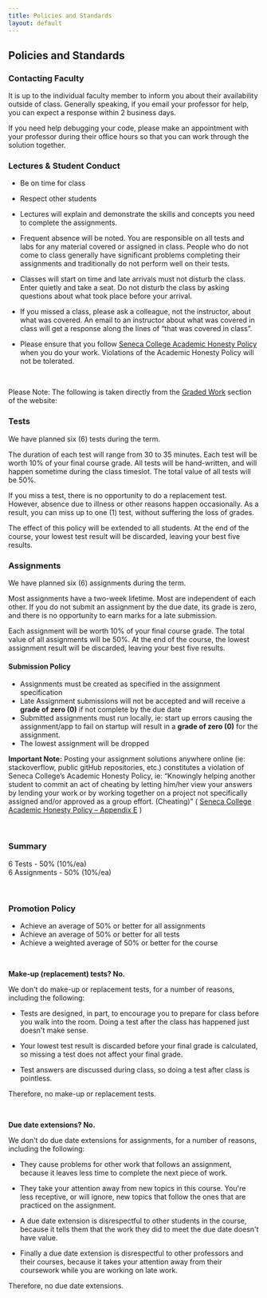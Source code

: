 ```yaml
---
title: Policies and Standards
layout: default
---
```


## Policies and Standards

### Contacting Faculty

It is up to the individual faculty member to inform you about their availability outside of class. Generally speaking, if you email your professor for help, you can expect a response within 2 business days.

If you need help debugging your code, please make an appointment with your professor during their office hours so that you can work through the solution together.

### Lectures & Student Conduct

* Be on time for class

* Respect other students

* Lectures will explain and demonstrate the skills and concepts you need to complete the assignments.

* Frequent absence will be noted. You are responsible on all tests and labs for any material covered or assigned in class. People who do not come to class generally have significant problems completing their assignments and traditionally do not perform well on their tests.

* Classes will start on time and late arrivals must not disturb the class. Enter quietly and take a seat. Do not disturb the class by asking questions about what took place before your arrival.

* If you missed a class, please ask a colleague, not the instructor, about what was covered. An email to an instructor about what was covered in class will get a response along the lines of “that was covered in class”.

* Please ensure that you follow <a href="https://ict.senecacollege.ca/students/academic-honesty-policy">Seneca College Academic Honesty Policy</a> when you do your work. Violations of the Academic Honesty Policy will not be tolerated.

<br>

Please Note: The following is taken directly from the <a href="/web422/graded-work">Graded Work</a> section of the website:

### Tests

We have planned six (6) tests during the term.

The duration of each test will range from 30 to 35 minutes. Each test will be worth 10% of your final course grade. All tests will be hand-written, and will happen sometime during the class timeslot. The total value of all tests will be 50%.

If you miss a test, there is no opportunity to do a replacement test. However, absence due to illness or other reasons happen occasionally. As a result, you can miss up to one (1) test, without suffering the loss of grades.

The effect of this policy will be extended to all students. At the end of the course, your lowest test result will be discarded, leaving your best five results.

### Assignments

We have planned six (6) assignments during the term.

Most assignments have a two-week lifetime. Most are independent of each other. If you do not submit an assignment by the due date, its grade is zero, and there is no opportunity to earn marks for a late submission.

Each assignment will be worth 10% of your final course grade. The total value of all assignments will be 50%. At the end of the course, the lowest assignment result will be discarded, leaving your best five results.

#### Submission Policy

* Assignments must be created as specified in the assignment specification
* Late Assignment submissions will not be accepted and will receive a **grade of zero (0)** if not complete by the due date
* Submitted assignments must run locally, ie: start up errors causing the assignment/app to fail on startup will result in a **grade of zero (0)** for the assignment.
* The lowest assignment will be dropped

**Important Note:** Posting your assignment solutions anywhere online (ie: stackoverflow, public gitHub repositories, etc.) constitutes a violation of Seneca College’s Academic Honesty Policy, ie:
“Knowingly helping another student to commit an act of cheating by letting him/her view your answers by lending your work or by working together on a project not specifically assigned and/or approved as a group effort. (Cheating)” ( [Seneca College Academic Honesty Policy – Appendix E](http://www.senecacollege.ca/academic-policy/appe.html) )

<br />

### Summary

6 Tests - 50% (10%/ea)<br>
6 Assignments - 50% (10%/ea)  

<br>

### Promotion Policy

* Achieve an average of 50% or better for all assignments
*	Achieve an average of 50% or better for all tests
*	Achieve a weighted average of 50% or better for the course

<br>

**Make-up (replacement) tests? No.**

We don't do make-up or replacement tests, for a number of reasons, including the following:

* Tests are designed, in part, to encourage you to prepare for class before you walk into the room. Doing a test after the class has happened just doesn't make sense.

* Your lowest test result is discarded before your final grade is calculated, so missing a test does not affect your final grade.

* Test answers are discussed during class, so doing a test after class is pointless.

Therefore, no make-up or replacement tests. 

<br>

**Due date extensions? No.**

We don't do due date extensions for assignments, for a number of reasons, including the following:

* They cause problems for other work that follows an assignment, because it leaves less time to complete the next piece of work.

* They take your attention away from new topics in this course. You're less receptive, or will ignore, new topics that follow the ones that are practiced on the assignment.

* A due date extension is disrespectful to other students in the course, because it tells them that the work they did to meet the due date doesn't have value.

* Finally a due date extension is disrespectful to other professors and their courses, because it takes your attention away from their coursework while you are working on late work.

Therefore, no due date extensions.
